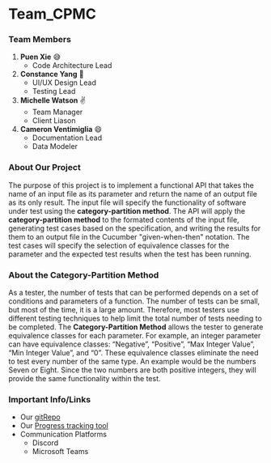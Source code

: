 # Team_CPMC
### Team Members
1. **Puen Xie** :sweat_smile:
	* Code Architecture Lead
2. **Constance Yang** :rainbow:
	* UI/UX Design Lead
	* Testing Lead
3. **Michelle Watson** :v:
	* Team Manager
	* Client Liason
4. **Cameron Ventimiglia** :smile:
	* Documentation Lead
	* Data Modeler
### About Our Project
The purpose of this project is to implement a functional API that takes
the name of an input file as its parameter and return the name of an 
output file as its only result. The input file will specify the functionality
of software under test using the **category-partition method**. The API will
apply the **category-partition method** to the formated contents of the input file,
generating test cases based on the specification, and writing the results for them
to an output file in the Cucumber "given-when-then" notation. The test cases will
specify the selection of equivalence classes for the parameter and the expected test
results when the test has been running.
### About the Category-Partition Method
As a tester, the number of tests that can be performed depends on a set of conditions 
and parameters of a function. The number of tests can be small, but most of the time, 
it is a large amount. Therefore, most testers use different testing techniques to help 
limit the total number of tests needing to be completed. The **Category-Partition Method**
allows the tester to generate equivalence classes for each parameter. For example, an 
integer parameter can have equivalence classes: “Negative”, “Positive”, “Max Integer Value”, 
“Min Integer Value”, and “0”. These equivalence classes eliminate the need to test every number 
of the same type. An example would be the numbers Seven or Eight. Since the two numbers are both 
positive integers, they will provide the same functionality within the test.
### Important Info/Links
* Our [gitRepo](https://github.com/cventimiglia/Team_CPMC)
* Our [Progress tracking tool](https://jira.ggc.edu/secure/RapidBoard.jspa?rapidView=93&projectKey=TC&view=planning.nodetail&epics=visible&issueLimit=100)
* Communication Platforms
	* Discord
	* Microsoft Teams